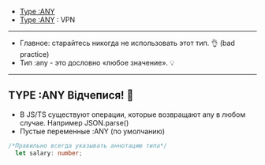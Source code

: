 
- [Type :ANY](https://www.typescriptlang.org/docs/handbook/2/everyday-types.html#any)
- [Type :ANY](https://scriptdev.ru/guide/012/) : VPN

<hr>

- Главное: старайтесь никогда не использовать этот тип. 👌 (bad practice)
- Тип :any - это дословно «любое значение». 💡
<hr>

## TYPE :ANY Відчепися! 🥰
- В JS/TS существуют операции, которые возвращают any в любом случае. Например JSON.parse()
- Пустые переменные :ANY (по умолчанию)

```TypeScript
/*Правильно всегда указывать аннотацию типа*/ 
  let salary: number; 
```




